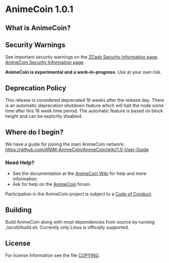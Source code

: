 AnimeCoin 1.0.1
=============

What is AnimeCoin?
--------------


Security Warnings
-----------------

See important security warnings on the
[ZCash Security Information page](https://z.cash/support/security/).
[AnimeCoin Security Information page]().

**AnimeCoin is experimental and a work-in-progress.** Use at your own risk.

Deprecation Policy
------------------

This release is considered deprecated 16 weeks after the release day. There
is an automatic deprecation shutdown feature which will halt the node some
time after this 16 week time period. The automatic feature is based on block
height and can be explicitly disabled.

Where do I begin?
-----------------
We have a guide for joining the main AnimeCoin network:
https://github.com/ANIM-AnimeCoin/AnimeCoin/wiki/1.0-User-Guide

### Need Help?

* See the documentation at the [AnimeCoin Wiki](https://github.com/ANIM-AnimeCoin/AnimeCoin/wiki)
  for help and more information.
* Ask for help on the [AnimeCoin]() forum.

Participation in the AnimeCoin project is subject to a
[Code of Conduct](code_of_conduct.md).

Building
--------

Build AnimeCoin along with most dependencies from source by running
./acutil/build.sh. Currently only Linux is officially supported.

License
-------

For license information see the file [COPYING](COPYING).
